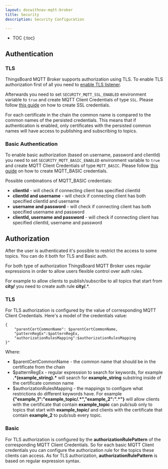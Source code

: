 ```yaml
---
layout: docwithnav-mqtt-broker
title: Security
description: Security Configuration

---
```


* TOC
  {:toc}

## Authentication

### TLS

ThingsBoard MQTT Broker supports authorization using TLS.
To enable TLS authorization first of all you need to [enable TLS listener](/docs/mqtt-broker/mqtt-listeners/).

Afterwards you need to set `SECURITY_MQTT_SSL_ENABLED` environment variable to `true` and create MQTT Client Credentials of type `SSL`.
Please follow [this guide](/docs/mqtt-broker/mqtt-client-credentials-management/) on how to create SSL credentials.

For each certificate in the chain the common name is compared to the common names of the persisted credentials.
This means that if authentication is enabled, only certificates with the persisted common names will have access to publishing and subscribing to topics.

### Basic Authentication

To enable basic authorization (based on username, password and clientId) you need to set `SECURITY_MQTT_BASIC_ENABLED` environment variable to `true` and create MQTT Client Credentials of type `MQTT_BASIC`.
Please follow [this guide](/docs/mqtt-broker/mqtt-client-credentials-management/) on how to create MQTT_BASIC credentials.

Possible combinations of MQTT_BASIC credentials:
- **clientId** - will check if connecting client has specified clientId
- **clientId and username** - will check if connecting client has both specified clientId and username
- **username and password** - will check if connecting client has both specified username and password
- **clientId, username and password** - will check if connecting client has specified clientId, username and password

## Authorization

After the user is authenticated it's possible to restrict the access to some topics.
You can do it both for TLS and Basic auth.

For both type of authorization ThingsBoard MQTT Broker uses regular expressions in order to allow users flexible control over auth rules.

For example to allow clients to publish/subscribe to all topics that start from **city/** you need to create auth rule **city/.***.

### TLS

For TLS authorization is configured by the value of corresponding MQTT Client Credentials.
Here's a model of the credentials value:

```
{
    "parentCertCommonName": $parentCertCommonName,
    "patternRegEx":$patternRegEx,
    "authorizationRulesMapping":$authorizationRulesMapping
}"
```

Where:
- $parentCertCommonName - the common name that should be in the certificate from the chain
- $patternRegEx - regular expression to search for keywords,
  for example <b>.\*(example_string).\*</b> will search for **example_string** substring inside of the certificate common name
- $authorizationRulesMapping - the mappings to configure what restrictions do different keywords have.
  For example <b>{"example_1":"example_topic/.*","example_2":".\*"}</b> will allow clients with the certificate that contain **example_topic** can pub/sub only to topics that start with **example_topic/**
  and clients with the certificate that contain **example_2** to pub/sub every topic.

### Basic

For TLS authorization is configured by the **authorizationRulePattern** of the corresponding MQTT Client Credentials.
So for each basic MQTT Client credentials you can configure the authorization rule for the topics these clients can access.
As for TLS authorization, **authorizationRulePattern** is based on regular expression syntax.
